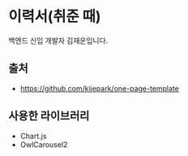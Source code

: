 # 이력서(취준 때)

백엔드 신입 개발자 김재운입니다.

## 출처
- https://github.com/kijepark/one-page-template

## 사용한 라이브러리
- Chart.js
- OwlCarousel2
